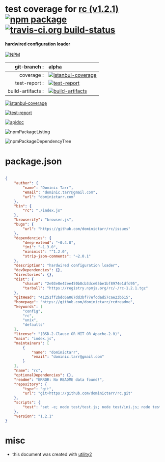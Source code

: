 # test coverage for  [rc (v1.2.1)](https://github.com/dominictarr/rc#readme)  [![npm package](https://img.shields.io/npm/v/npmtest-rc.svg?style=flat-square)](https://www.npmjs.org/package/npmtest-rc) [![travis-ci.org build-status](https://api.travis-ci.org/npmtest/node-npmtest-rc.svg)](https://travis-ci.org/npmtest/node-npmtest-rc)
#### hardwired configuration loader

[![NPM](https://nodei.co/npm/rc.png?downloads=true)](https://www.npmjs.com/package/rc)

| git-branch : | [alpha](https://github.com/npmtest/node-npmtest-rc/tree/alpha)|
|--:|:--|
| coverage : | [![istanbul-coverage](https://npmtest.github.io/node-npmtest-rc/build/coverage.badge.svg)](https://npmtest.github.io/node-npmtest-rc/build/coverage.html/index.html)|
| test-report : | [![test-report](https://npmtest.github.io/node-npmtest-rc/build/test-report.badge.svg)](https://npmtest.github.io/node-npmtest-rc/build/test-report.html)|
| build-artifacts : | [![build-artifacts](https://npmtest.github.io/node-npmtest-rc/glyphicons_144_folder_open.png)](https://github.com/npmtest/node-npmtest-rc/tree/gh-pages/build)|

[![istanbul-coverage](https://npmtest.github.io/node-npmtest-rc/build/screenCapture.buildCustomOrg.browser.coverage.html.png)](https://npmtest.github.io/node-npmtest-rc/build/coverage.html/index.html)

[![test-report](https://npmtest.github.io/node-npmtest-rc/build/screenCapture.buildCustomOrg.browser.%252Fhome%252Ftravis%252Fbuild%252Fnpmtest%252Fnode-npmtest-rc%252Ftmp%252Fbuild%252Ftest-report.html.png)](https://npmtest.github.io/node-npmtest-rc/build/test-report.html)

[![apidoc](https://npmdoc.github.io/node-npmdoc-rc/build/screenCapture.buildApidoc.browser.%252Fhome%252Ftravis%252Fbuild%252Fnpmdoc%252Fnode-npmdoc-rc%252Ftmp%252Fbuild%252Fapidoc.html.png)](https://npmdoc.github.io/node-npmdoc-rc/build/apidoc.html)

![npmPackageListing](https://npmtest.github.io/node-npmtest-rc/build/screenCapture.npmPackageListing.svg)

![npmPackageDependencyTree](https://npmtest.github.io/node-npmtest-rc/build/screenCapture.npmPackageDependencyTree.svg)



# package.json

```json

{
    "author": {
        "name": "Dominic Tarr",
        "email": "dominic.tarr@gmail.com",
        "url": "dominictarr.com"
    },
    "bin": {
        "rc": "./index.js"
    },
    "browserify": "browser.js",
    "bugs": {
        "url": "https://github.com/dominictarr/rc/issues"
    },
    "dependencies": {
        "deep-extend": "~0.4.0",
        "ini": "~1.3.0",
        "minimist": "^1.2.0",
        "strip-json-comments": "~2.0.1"
    },
    "description": "hardwired configuration loader",
    "devDependencies": {},
    "directories": {},
    "dist": {
        "shasum": "2e03e8e42ee450b8cb3dce65be1bf8974e1dfd95",
        "tarball": "https://registry.npmjs.org/rc/-/rc-1.2.1.tgz"
    },
    "gitHead": "41251ff2bdc6a067dd3bf77efcdad57cae23b515",
    "homepage": "https://github.com/dominictarr/rc#readme",
    "keywords": [
        "config",
        "rc",
        "unix",
        "defaults"
    ],
    "license": "(BSD-2-Clause OR MIT OR Apache-2.0)",
    "main": "index.js",
    "maintainers": [
        {
            "name": "dominictarr",
            "email": "dominic.tarr@gmail.com"
        }
    ],
    "name": "rc",
    "optionalDependencies": {},
    "readme": "ERROR: No README data found!",
    "repository": {
        "type": "git",
        "url": "git+https://github.com/dominictarr/rc.git"
    },
    "scripts": {
        "test": "set -e; node test/test.js; node test/ini.js; node test/nested-env-vars.js"
    },
    "version": "1.2.1"
}
```



# misc
- this document was created with [utility2](https://github.com/kaizhu256/node-utility2)
